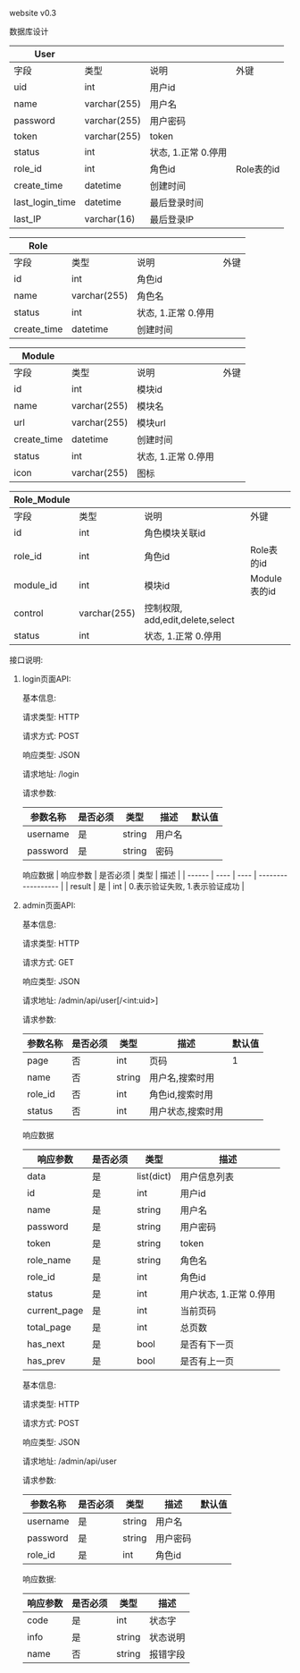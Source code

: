 website v0.3

数据库设计

| User            |              |               |          |
| --------------- | ------------ | ------------- | -------- |
| 字段              | 类型           | 说明            | 外键       |
| uid             | int          | 用户id          |          |
| name            | varchar(255) | 用户名           |          |
| password        | varchar(255) | 用户密码          |          |
| token           | varchar(255) | token         |          |
| status          | int          | 状态, 1.正常 0.停用 |          |
| role_id         | int          | 角色id          | Role表的id |
| create_time     | datetime     | 创建时间          |          |
| last_login_time | datetime     | 最后登录时间        |          |
| last_IP         | varchar(16)  | 最后登录IP        |          |



| Role        |              |               |      |
| ----------- | ------------ | ------------- | ---- |
| 字段          | 类型           | 说明            | 外键   |
| id          | int          | 角色id          |      |
| name        | varchar(255) | 角色名           |      |
| status      | int          | 状态, 1.正常 0.停用 |      |
| create_time | datetime     | 创建时间          |      |



| Module      |              |               |      |
| ----------- | ------------ | ------------- | ---- |
| 字段          | 类型           | 说明            | 外键   |
| id          | int          | 模块id          |      |
| name        | varchar(255) | 模块名           |      |
| url         | varchar(255) | 模块url         |      |
| create_time | datetime     | 创建时间          |      |
| status      | int          | 状态, 1.正常 0.停用 |      |
| icon        | varchar(255) | 图标            |      |



| Role_Module |              |                              |            |
| ----------- | ------------ | ---------------------------- | ---------- |
| 字段          | 类型           | 说明                           | 外键         |
| id          | int          | 角色模块关联id                     |            |
| role_id     | int          | 角色id                         | Role表的id   |
| module_id   | int          | 模块id                         | Module表的id |
| control     | varchar(255) | 控制权限, add,edit,delete,select |            |
| status      | int          | 状态, 1.正常 0.停用                |            |



接口说明:

1. login页面API:

   基本信息:

   请求类型:	HTTP

   请求方式:	POST

   响应类型:	JSON

   请求地址:	/login

   请求参数:	

   | 参数名称     | 是否必须 | 类型     | 描述   | 默认值  |
   | -------- | ---- | ------ | ---- | ---- |
   | username | 是    | string | 用户名  |      |
   | password | 是    | string | 密码   |      |
   响应数据
   | 响应参数   | 是否必须 | 类型   | 描述                 |
   | ------ | ---- | ---- | ------------------ |
   | result | 是    | int  | 0.表示验证失败, 1.表示验证成功 |


2. admin页面API:

   基本信息:

   请求类型:	HTTP

   请求方式:	GET

   响应类型:	JSON

   请求地址:	/admin/api/user[/\<int:uid>]

   请求参数:

   | 参数名称    | 是否必须 | 类型     | 描述        | 默认值  |
   | ------- | ---- | ------ | --------- | ---- |
   | page    | 否    | int    | 页码        | 1    |
   | name    | 否    | string | 用户名,搜索时用  |      |
   | role_id | 否    | int    | 角色id,搜索时用 |      |
   | status  | 否    | int    | 用户状态,搜索时用 |      |

   响应数据

   | 响应参数         | 是否必须 | 类型         | 描述              |
   | ------------ | ---- | ---------- | --------------- |
   | data         | 是    | list(dict) | 用户信息列表          |
   | id           | 是    | int        | 用户id            |
   | name         | 是    | string     | 用户名             |
   | password     | 是    | string     | 用户密码            |
   | token        | 是    | string     | token           |
   | role_name    | 是    | string     | 角色名             |
   | role_id      | 是    | int        | 角色id            |
   | status       | 是    | int        | 用户状态, 1.正常 0.停用 |
   | current_page | 是    | int        | 当前页码            |
   | total_page   | 是    | int        | 总页数             |
   | has_next     | 是    | bool       | 是否有下一页          |
   | has_prev     | 是    | bool       | 是否有上一页          |

   基本信息:

   请求类型:	HTTP

   请求方式:	POST

   响应类型:	JSON

   请求地址:	/admin/api/user

   请求参数:

   | 参数名称     | 是否必须 | 类型     | 描述   | 默认值  |
   | -------- | ---- | ------ | ---- | ---- |
   | username | 是    | string | 用户名  |      |
   | password | 是    | string | 用户密码 |      |
   | role_id  | 是    | int    | 角色id |      |

   响应数据:

   | 响应参数 | 是否必须 | 类型     | 描述   |
   | ---- | ---- | ------ | ---- |
   | code | 是    | int    | 状态字  |
   | info | 是    | string | 状态说明 |
   | name | 否    | string | 报错字段 |